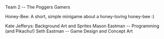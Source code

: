 Team 2 -- The Poggers Gamers

Honey-Bee: A short, simple minigame about a honey-loving honey-bee :)

Kate Jefferys: Background Art and Sprites
Mason Eastman -- Programming (and Pikachu!)
Seth Eastman -- Game Design and Concept Art

